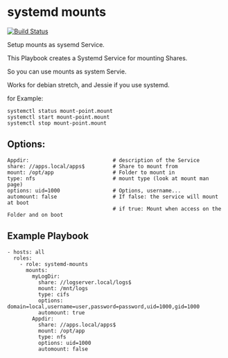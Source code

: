 systemd mounts
==============
[![Build Status](https://travis-ci.org/ypsman/ansible-systemd-mounts.svg?branch=master)](https://travis-ci.org/ypsman/ansible-systemd-mounts)

Setup mounts as sysemd Service.

This Playbook creates a Systemd Service for mounting Shares.

So you can use mounts as system Servie.

Works for debian stretch, and Jessie if you use systemd.

for Example:
    
    systemctl status mount-point.mount
    systemctl start mount-point.mount
    systemctl stop mount-point.mount


Options:
--------

    Appdir:                           # description of the Service
    share: //apps.local/apps$         # Share to mount from
    mount: /opt/app                   # Folder to mount in
    type: nfs                         # mount type (look at mount man page)
    options: uid=1000                 # Options, username...
    automount: false                  # If false: the service will mount at boot
                                      # if true: Mount when access on the Folder and on boot


Example Playbook
----------------

    - hosts: all
      roles:
        - role: systemd-mounts
          mounts:
            myLogDir:
              share: //logserver.local/logs$
              mount: /mnt/logs
              type: cifs
              options: domain=local,username=user,password=password,uid=1000,gid=1000
              automount: true
            Appdir:
              share: //apps.local/apps$
              mount: /opt/app
              type: nfs
              options: uid=1000
              automount: false
